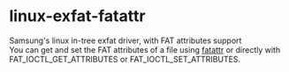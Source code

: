 # linux-exfat-fatattr
Samsung's linux in-tree exfat driver, with FAT attributes support   
You can get and set the FAT attributes of a file using [fatattr](https://gitlab.com/Terseus/fatattr) or directly with FAT_IOCTL_GET_ATTRIBUTES or FAT_IOCTL_SET_ATTRIBUTES.
